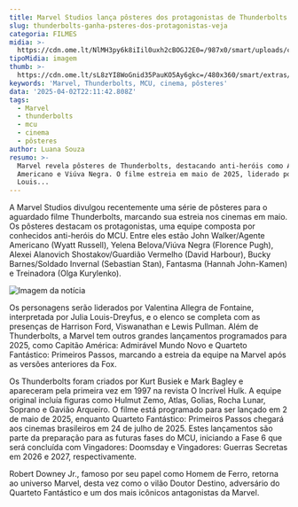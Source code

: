 ```yaml
---
title: Marvel Studios lança pôsteres dos protagonistas de Thunderbolts
slug: thunderbolts-ganha-psteres-dos-protagonistas-veja
categoria: FILMES
midia: >-
  https://cdn.ome.lt/NlMH3py6k8iIil0uxh2cBOGJ2E0=/987x0/smart/uploads/conteudo/fotos/OMELETE_CAPA_-_2025-04-02T182637.295.png
tipoMidia: imagem
thumb: >-
  https://cdn.ome.lt/sL8zYI8WoGnid35PauKO5Ay6gkc=/480x360/smart/extras/conteudos/omelete_THUMB_-_2025-04-02T182619.707.png
keywords: 'Marvel, Thunderbolts, MCU, cinema, pôsteres'
data: '2025-04-02T22:11:42.808Z'
tags:
  - Marvel
  - thunderbolts
  - mcu
  - cinema
  - pôsteres
author: Luana Souza
resumo: >-
  Marvel revela pôsteres de Thunderbolts, destacando anti-heróis como Agente
  Americano e Viúva Negra. O filme estreia em maio de 2025, liderado por Julia
  Louis...
---
```


A Marvel Studios divulgou recentemente uma série de pôsteres para o aguardado filme Thunderbolts, marcando sua estreia nos cinemas em maio. Os pôsteres destacam os protagonistas, uma equipe composta por conhecidos anti-heróis do MCU. Entre eles estão John Walker/Agente Americano (Wyatt Russell), Yelena Belova/Viúva Negra (Florence Pugh), Alexei Alanovich Shostakov/Guardião Vermelho (David Harbour), Bucky Barnes/Soldado Invernal (Sebastian Stan), Fantasma (Hannah John-Kamen) e Treinadora (Olga Kurylenko).

![Imagem da notícia](https://cdn.ome.lt/lOK_EpC-5MvdETyxX32LDTd9I7Y=/fit-in/837x500/smart/uploads/conteudo/fotos/image_9_SugVb7e.png)

Os personagens serão liderados por Valentina Allegra de Fontaine, interpretada por Julia Louis-Dreyfus, e o elenco se completa com as presenças de Harrison Ford, Viswanathan e Lewis Pullman. Além de Thunderbolts, a Marvel tem outros grandes lançamentos programados para 2025, como Capitão América: Admirável Mundo Novo e Quarteto Fantástico: Primeiros Passos, marcando a estreia da equipe na Marvel após as versões anteriores da Fox.

Os Thunderbolts foram criados por Kurt Busiek e Mark Bagley e apareceram pela primeira vez em 1997 na revista O Incrível Hulk. A equipe original incluía figuras como Hulmut Zemo, Atlas, Golias, Rocha Lunar, Soprano e Gavião Arqueiro. O filme está programado para ser lançado em 2 de maio de 2025, enquanto Quarteto Fantástico: Primeiros Passos chegará aos cinemas brasileiros em 24 de julho de 2025. Estes lançamentos são parte da preparação para as futuras fases do MCU, iniciando a Fase 6 que será concluída com Vingadores: Doomsday e Vingadores: Guerras Secretas em 2026 e 2027, respectivamente.

Robert Downey Jr., famoso por seu papel como Homem de Ferro, retorna ao universo Marvel, desta vez como o vilão Doutor Destino, adversário do Quarteto Fantástico e um dos mais icônicos antagonistas da Marvel.
